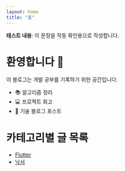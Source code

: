 ```yaml
---
layout: home
title: "홈"
---
```


**테스트 내용**: 이 문장을 작동 확인용으로 작성합니다.

# 환영합니다 👋  
이 블로그는 개발 공부를 기록하기 위한 공간입니다.

- 📚 알고리즘 정리
- 💻 프로젝트 회고
- 📝 기술 블로그 포스트

# 카테고리별 글 목록

- [Flutter](/category/flutter/)
- [낙서](/category/scribbles/)
